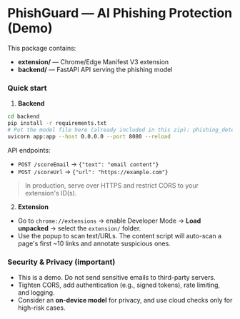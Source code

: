 
# PhishGuard — AI Phishing Protection (Demo)

This package contains:
- **extension/** — Chrome/Edge Manifest V3 extension
- **backend/** — FastAPI API serving the phishing model

### Quick start

1) **Backend**
```bash
cd backend
pip install -r requirements.txt
# Put the model file here (already included in this zip): phishing_detector_logreg_tfidf.joblib
uvicorn app:app --host 0.0.0.0 --port 8080 --reload
```
API endpoints:
- `POST /scoreEmail` → `{"text": "email content"}`
- `POST /scoreUrl` → `{"url": "https://example.com"}`

> In production, serve over HTTPS and restrict CORS to your extension's ID(s).

2) **Extension**
- Go to `chrome://extensions` → enable Developer Mode → **Load unpacked** → select the `extension/` folder.
- Use the popup to scan text/URLs. The content script will auto-scan a page's first ~10 links and annotate suspicious ones.

### Security & Privacy (important)
- This is a demo. Do not send sensitive emails to third-party servers.
- Tighten CORS, add authentication (e.g., signed tokens), rate limiting, and logging.
- Consider an **on-device model** for privacy, and use cloud checks only for high-risk cases.
